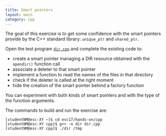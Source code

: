 ```yaml
---
title: Smart pointers
layout: main
category: cpp
---
```


The goal of this exercise is to get some confidence with the smart
pointers provide by the C++ standard library: `unique_ptr` and
`shared_ptr`.

Open the test program
[`dir.cpp`]({{site.exercises_repo}}/hands-on/cpp/dir.cpp)
and complete the existing code to:

* create a smart pointer managing a DIR resource obtained with the
  `opendir()` function call
* associate a deleter to that smart pointer
* implement a function to read the names of the files in that
  directory
* check if the deleter is called at the right moment
* hide the creation of the smart pointer behind a factory function

You can experiment with both kinds of smart pointers and with the type
of the function arguments.

The commands to build and run the exercise are:

    [studentNM@esc-XY ~]$ cd esc17/hands-on/cpp
    [studentNM@esc-XY cpp]$ g++ -o dir dir.cpp
    [studentNM@esc-XY cpp]$ ./dir /tmp
